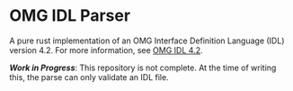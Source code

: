 # OMG IDL Parser
A pure rust implementation of an OMG Interface Definition Language (IDL) 
version 4.2. For more information, see [OMG IDL 4.2](https://www.omg.org/spec/IDL/4.2/PDF).


***Work in Progress***: This repository is not complete. At the time of 
writing this, the parse can only validate an IDL file. 

